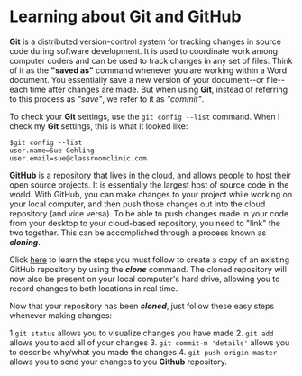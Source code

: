# Learning about Git and GitHub #

**Git** is a distributed version-control system for tracking changes in source code during software development. It is used to coordinate work among computer coders and can be used to track changes in any set of files. Think of it as the **"saved as"** command whenever you are working within a Word document. You essentially save a new version of your document--or file--each time after changes are made. But when using **Git**, instead of referring to this process as *"save"*, we refer to it as *"commit"*. 

To check your **Git** settings, use the `git config --list` command.  When I check my **Git** settings, this is what it looked like:
```
$git config --list
user.name=Sue Gehling
user.email=sue@classroomclinic.com
```
**GitHub** is a repository that lives in the cloud, and allows people to host their open source projects. It is essentially the largest host of source code in the world. With GitHub, you can make changes to your project while working on your local computer, and then push those changes out into the cloud repository (and vice versa). To be able to push changes made in your code from your desktop to your cloud-based repository, you need to "link" the two together. This can be accomplished through a process known as ***cloning***. 

Click [here](https://www.howtogeek.com/451360/how-to-clone-a-github-repository/) to learn the steps you must follow to create a copy of an existing GitHub repository by using the ***clone*** command. The cloned repository will now also be present on your local computer's hard drive, allowing you to record changes to both locations in real time.


Now that your repository has been ***cloned***, just follow these easy steps whenever making changes:

1.`git status` allows you to visualize changes you have made
2. `git add` allows you to add all of your changes
3. `git commit-m 'details'` allows you to describe why/what you made the changes
4. `git push origin master` allows you to send your changes to you **Github** repository.

